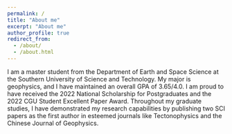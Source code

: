 ```yaml
---
permalink: /
title: "About me"
excerpt: "About me"
author_profile: true
redirect_from: 
  - /about/
  - /about.html
---
```


I am a master student from the Department of Earth and Space Science at the Southern University of Science and Technology. My major is geophysics, and I have maintained an overall GPA of 3.65/4.0. I am proud to have received the 2022 National Scholarship for Postgraduates and the 2022 CGU Student Excellent Paper Award. Throughout my graduate studies, I have demonstrated my research capabilities by publishing two SCI papers as the first author in esteemed journals like Tectonophysics and the Chinese Journal of Geophysics.
